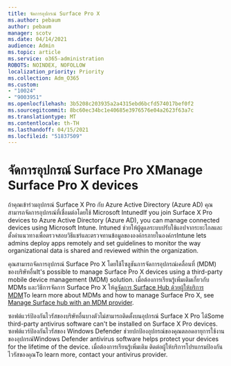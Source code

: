 ```yaml
---
title: จัดการอุปกรณ์ Surface Pro X
ms.author: pebaum
author: pebaum
manager: scotv
ms.date: 04/14/2021
audience: Admin
ms.topic: article
ms.service: o365-administration
ROBOTS: NOINDEX, NOFOLLOW
localization_priority: Priority
ms.collection: Adm_O365
ms.custom:
- "10024"
- "9003951"
ms.openlocfilehash: 3b5208c203935a2a4315ebd6bcfd574017bef0f2
ms.sourcegitcommit: 8bc60ec34bc1e40685e3976576e04a2623f63a7c
ms.translationtype: MT
ms.contentlocale: th-TH
ms.lasthandoff: 04/15/2021
ms.locfileid: "51837509"
---
```

# <a name="manage-surface-pro-x-devices"></a><span data-ttu-id="bdaa9-102">จัดการอุปกรณ์ Surface Pro X</span><span class="sxs-lookup"><span data-stu-id="bdaa9-102">Manage Surface Pro X devices</span></span>

<span data-ttu-id="bdaa9-103">ถ้าคุณเข้าร่วมอุปกรณ์ Surface X Pro กับ Azure Active Directory (Azure AD) คุณสามารถจัดการอุปกรณ์ที่เชื่อมต่อโดยใช้ Microsoft Intuned</span><span class="sxs-lookup"><span data-stu-id="bdaa9-103">If you join Surface X Pro devices to Azure Active Directory (Azure AD), you can manage connected devices using Microsoft Intune.</span></span> <span data-ttu-id="bdaa9-104">Intuned ช่วยให้ผู้ดูแลระบบปรับใช้แอปจากระยะไกลและตั้งค่าแนวทางเพื่อตรวจสอบวิธีแชร์และตรวจทานข้อมูลขององค์กรภายในองค์กร</span><span class="sxs-lookup"><span data-stu-id="bdaa9-104">Intune lets admins deploy apps remotely and set guidelines to monitor the way organizational data is shared and reviewed within the organization.</span></span>

<span data-ttu-id="bdaa9-105">คุณสามารถจัดการอุปกรณ์ Surface Pro X โดยใช้โซลูชันการจัดการอุปกรณ์เคลื่อนที่ (MDM) ของบริษัทอื่น</span><span class="sxs-lookup"><span data-stu-id="bdaa9-105">It's possible to manage Surface Pro X devices using a third-party mobile device management (MDM) solution.</span></span> <span data-ttu-id="bdaa9-106">เมื่อต้องการเรียนรู้เพิ่มเติมเกี่ยวกับ MDMs และวิธีการจัดการ Surface Pro X ให้ดู[จัดการ Surface Hub ด้วยผู้ให้บริการ MDM](https://docs.microsoft.com/surface-hub/manage-settings-with-mdm-for-surface-hub)</span><span class="sxs-lookup"><span data-stu-id="bdaa9-106">To learn more about MDMs and how to manage Surface Pro X, see [Manage Surface hub with an MDM provider](https://docs.microsoft.com/surface-hub/manage-settings-with-mdm-for-surface-hub).</span></span>

<span data-ttu-id="bdaa9-107">ซอฟต์แวร์ป้องกันไวรัสของบริษัทอื่นบางตัวไม่สามารถติดตั้งบนอุปกรณ์ Surface X Pro ได้</span><span class="sxs-lookup"><span data-stu-id="bdaa9-107">Some third-party antivirus software can't be installed on Surface X Pro devices.</span></span> <span data-ttu-id="bdaa9-108">ซอฟต์แวร์ป้องกันไวรัสของ Windows Defender ช่วยปกป้องอุปกรณ์ของคุณตลอดอายุการใช้งานของอุปกรณ์</span><span class="sxs-lookup"><span data-stu-id="bdaa9-108">Windows Defender antivirus software helps protect your devices for the lifetime of the device.</span></span> <span data-ttu-id="bdaa9-109">เมื่อต้องการเรียนรู้เพิ่มเติม ติดต่อผู้ให้บริการโปรแกรมป้องกันไวรัสของคุณ</span><span class="sxs-lookup"><span data-stu-id="bdaa9-109">To learn more, contact your antivirus provider.</span></span>


